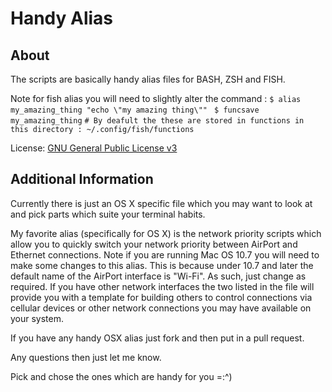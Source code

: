 # Handy Alias #

About
--------
The scripts are basically handy alias files for BASH, ZSH and FISH.

Note for fish alias you will need to slightly alter the command : 
   `$ alias my_amazing_thing "echo \"my amazing thing\""`
   ` $ funcsave my_amazing_thing`
   `# By deafult the these are stored in functions in this directory : ~/.config/fish/functions`

License: [GNU General Public License v3][1]

Additional Information
---------

Currently there is just an OS X specific file which you may want to look at and pick parts which suite your terminal habits.

My favorite alias (specifically for OS X) is the network priority scripts which allow you to quickly switch your network priority between AirPort and Ethernet connections. Note if you are running Mac OS 10.7 you will need to make some changes to this alias. This is because under 10.7 and later the default name of the AirPort interface is "Wi-Fi". As such, just change as required. If you have other network interfaces the two listed in the file will provide you with a template for building others to control connections via cellular devices or other network connections you may have available on your system.

If you have any handy OSX alias just fork and then put in a pull request. 

Any questions then just let me know.

Pick and chose the ones which are handy for you =:^)

  [1]: http://www.gnu.org/licenses/gpl.html

